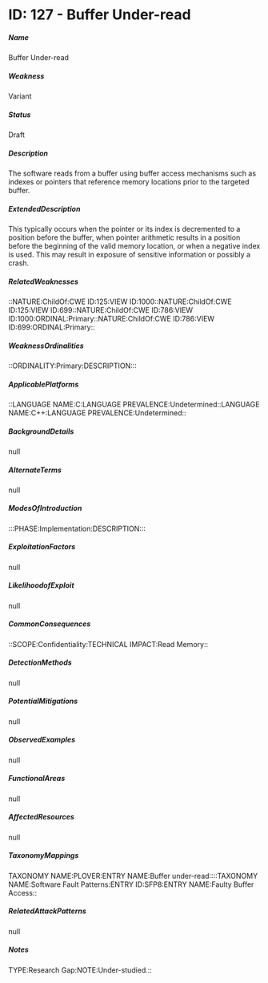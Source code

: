 # ID: 127 - Buffer Under-read
<h5>Name</h5>Buffer Under-read
<h5>Weakness</h5>Variant
<h5>Status</h5>Draft
<h5>Description</h5>The software reads from a buffer using buffer access mechanisms such as indexes or pointers that reference memory locations prior to the targeted buffer.
<h5>ExtendedDescription</h5>This typically occurs when the pointer or its index is decremented to a position before the buffer, when pointer arithmetic results in a position before the beginning of the valid memory location, or when a negative index is used. This may result in exposure of sensitive information or possibly a crash.
<h5>RelatedWeaknesses</h5>::NATURE:ChildOf:CWE ID:125:VIEW ID:1000::NATURE:ChildOf:CWE ID:125:VIEW ID:699::NATURE:ChildOf:CWE ID:786:VIEW ID:1000:ORDINAL:Primary::NATURE:ChildOf:CWE ID:786:VIEW ID:699:ORDINAL:Primary::
<h5>WeaknessOrdinalities</h5>::ORDINALITY:Primary:DESCRIPTION:::
<h5>ApplicablePlatforms</h5>::LANGUAGE NAME:C:LANGUAGE PREVALENCE:Undetermined::LANGUAGE NAME:C++:LANGUAGE PREVALENCE:Undetermined::
<h5>BackgroundDetails</h5>null
<h5>AlternateTerms</h5>null
<h5>ModesOfIntroduction</h5>:::PHASE:Implementation:DESCRIPTION:::
<h5>ExploitationFactors</h5>null
<h5>LikelihoodofExploit</h5>null
<h5>CommonConsequences</h5>::SCOPE:Confidentiality:TECHNICAL IMPACT:Read Memory::
<h5>DetectionMethods</h5>null
<h5>PotentialMitigations</h5>null
<h5>ObservedExamples</h5>null
<h5>FunctionalAreas</h5>null
<h5>AffectedResources</h5>null
<h5>TaxonomyMappings</h5>TAXONOMY NAME:PLOVER:ENTRY NAME:Buffer under-read::::TAXONOMY NAME:Software Fault Patterns:ENTRY ID:SFP8:ENTRY NAME:Faulty Buffer Access::
<h5>RelatedAttackPatterns</h5>null
<h5>Notes</h5>TYPE:Research Gap:NOTE:Under-studied.::

